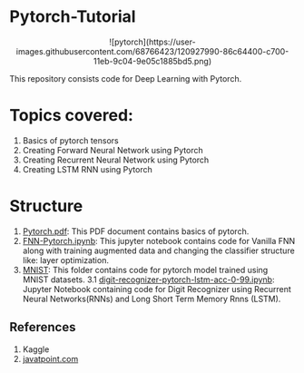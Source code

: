 # Pytorch-Tutorial
<center>
![pytorch](https://user-images.githubusercontent.com/68766423/120927990-86c64400-c700-11eb-9c04-9e05c1885bd5.png)
</center>

This repository consists code for Deep Learning with Pytorch.

# Topics covered:
1. Basics of pytorch tensors
2. Creating Forward Neural Network using Pytorch
3. Creating Recurrent Neural Network using Pytorch
4. Creating LSTM RNN using Pytorch

# Structure
1. [Pytorch.pdf](https://github.com/purvit-vashishtha/Pytorch-Tutorial/blob/Main/Pytorch.pdf): This PDF document contains basics of pytorch.
2. [FNN-Pytorch.ipynb](https://github.com/purvit-vashishtha/Pytorch-Tutorial/blob/Main/FNN-Pytorch.ipynb): This jupyter notebook contains code for Vanilla FNN along with training augmented data and changing the classifier structure like: layer optimization.
3. [MNIST](https://github.com/purvit-vashishtha/Pytorch-Tutorial/tree/Main/MNIST): This folder contains code for pytorch model trained using MNIST datasets.         3.1 [digit-recognizer-pytorch-lstm-acc-0-99.ipynb](https://github.com/purvit-vashishtha/Pytorch-Tutorial/blob/Main/MNIST/digit-recognizer-pytorch-lstm-acc-0-99.ipynb): Jupyter Notebook containing code for Digit Recognizer using Recurrent Neural Networks(RNNs) and Long Short Term Memory Rnns (LSTM).

## References
1. Kaggle
2. [javatpoint.com](https://www.javatpoint.com/gradient-with-pytorch)
